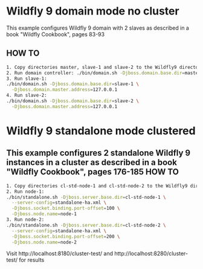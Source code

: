 # Wildfly 9 domain mode no cluster
This example configures Wildfly 9 domain with 2 slaves as described in a
book "Wildfly Cookbook", pages 83-93

HOW TO
------
```bash
1. Copy directories master, slave-1 and slave-2 to the Wildfly9 directory
2. Run domain controller: ./bin/domain.sh -Djboss.domain.base.dir=master
3. Run slave-1:
./bin/domain.sh -Djboss.domain.base.dir=slave-1 \
  -Djboss.domain.master.address=127.0.0.1
4. Run slave-2:
./bin/domain.sh -Djboss.domain.base.dir=slave-2 \
  -Djboss.domain.master.address=127.0.0.1
```

# Wildfly 9 standalone mode clustered
This example configures 2 standalone Wildfly 9 instances in a cluster as
described in a book "Wildfly Cookbook", pages 176-185
HOW TO
------
```bash
1. Copy directories cl-std-node-1 and cl-std-node-2 to the Wildfly9 directory
2. Run node-1:
./bin/standalone.sh -Djboss.server.base.dir=cl-std-node-1 \
  --server-config=standalone-ha.xml \
  -Djboss.socket.binding.port-offset=100 \
  -Djboss.node.name=node-1
3. Run node-2:
./bin/standalone.sh -Djboss.server.base.dir=cl-std-node-2 \
  --server-config=standalone-ha.xml \
  -Djboss.socket.binding.port-offset=200 \
  -Djboss.node.name=node-2
```
Visit http://localhost:8180/cluster-test/ and
http://localhost:8280/cluster-test/ for results
